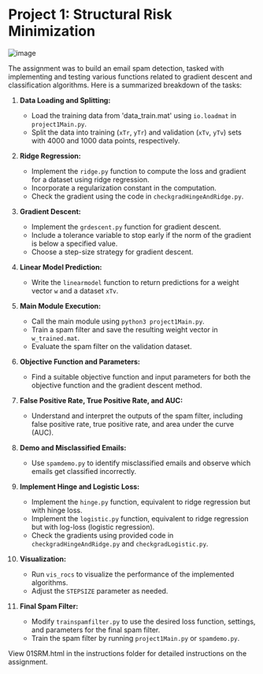 # Project 1: Structural Risk Minimization

![image](https://github.com/Amanda-L/WashU-ML-Project1-StructuralRiskMinimization-2023/assets/52643725/f01ddf24-fdce-4bfc-bf3c-71d4fc6875a2)


The assignment was to build an email spam detection, tasked with implementing and testing various functions related to gradient descent and classification algorithms. Here is a summarized breakdown of the tasks:

1. **Data Loading and Splitting:**
   - Load the training data from 'data_train.mat' using `io.loadmat` in `project1Main.py`.
   - Split the data into training (`xTr`, `yTr`) and validation (`xTv`, `yTv`) sets with 4000 and 1000 data points, respectively.

2. **Ridge Regression:**
   - Implement the `ridge.py` function to compute the loss and gradient for a dataset using ridge regression.
   - Incorporate a regularization constant in the computation.
   - Check the gradient using the code in `checkgradHingeAndRidge.py`.

3. **Gradient Descent:**
   - Implement the `grdescent.py` function for gradient descent.
   - Include a tolerance variable to stop early if the norm of the gradient is below a specified value.
   - Choose a step-size strategy for gradient descent.

4. **Linear Model Prediction:**
   - Write the `linearmodel` function to return predictions for a weight vector `w` and a dataset `xTv`.

5. **Main Module Execution:**
   - Call the main module using `python3 project1Main.py`.
   - Train a spam filter and save the resulting weight vector in `w_trained.mat`.
   - Evaluate the spam filter on the validation dataset.

6. **Objective Function and Parameters:**
   - Find a suitable objective function and input parameters for both the objective function and the gradient descent method.

7. **False Positive Rate, True Positive Rate, and AUC:**
   - Understand and interpret the outputs of the spam filter, including false positive rate, true positive rate, and area under the curve (AUC).

8. **Demo and Misclassified Emails:**
   - Use `spamdemo.py` to identify misclassified emails and observe which emails get classified incorrectly.

9. **Implement Hinge and Logistic Loss:**
   - Implement the `hinge.py` function, equivalent to ridge regression but with hinge loss.
   - Implement the `logistic.py` function, equivalent to ridge regression but with log-loss (logistic regression).
   - Check the gradients using provided code in `checkgradHingeAndRidge.py` and `checkgradLogistic.py`.

10. **Visualization:**
    - Run `vis_rocs` to visualize the performance of the implemented algorithms.
    - Adjust the `STEPSIZE` parameter as needed.

11. **Final Spam Filter:**
    - Modify `trainspamfilter.py` to use the desired loss function, settings, and parameters for the final spam filter.
    - Train the spam filter by running `project1Main.py` or `spamdemo.py`.


View 01SRM.html in the instructions folder for detailed instructions on the assignment.
